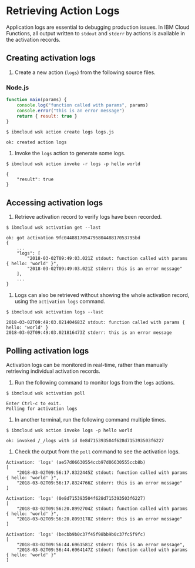 # Retrieving Action Logs

Application logs are essential to debugging production issues. In IBM Cloud Functions, all output written to `stdout` and `stderr` by actions is available in the activation records.

## Creating activation logs

1. Create a new action \(`logs`\) from the following source files.

### Node.js

```javascript
function main(params) {
    console.log("function called with params", params)
    console.error("this is an error message")
    return { result: true }
}
```

```text
$ ibmcloud wsk action create logs logs.js
```

```text
ok: created action logs
```

1. Invoke the `logs` action to generate some logs.

```text
$ ibmcloud wsk action invoke -r logs -p hello world
```

```text
{
    "result": true
}
```

## Accessing activation logs

1. Retrieve activation record to verify logs have been recorded.

```text
$ ibmcloud wsk activation get --last
```

```text
ok: got activation 9fc044881705479580448817053795bd
{    
    ...   
    "logs": [
        "2018-03-02T09:49:03.021Z stdout: function called with params { hello: 'world' }",
        "2018-03-02T09:49:03.021Z stderr: this is an error message"
    ],
    ...
}
```

1. Logs can also be retrieved without showing the whole activation record, using the `activation logs` command.

```text
$ ibmcloud wsk activation logs --last
```

```text
2018-03-02T09:49:03.021404683Z stdout: function called with params { hello: 'world' }
2018-03-02T09:49:03.021816473Z stderr: this is an error message
```

## Polling activation logs

Activation logs can be monitored in real-time, rather than manually retrieving individual activation records.

1. Run the following command to monitor logs from the `logs` actions.

```text
$ ibmcloud wsk activation poll
```

```text
Enter Ctrl-c to exit.
Polling for activation logs
```

1. In another terminal, run the following command multiple times.

```text
$ ibmcloud wsk action invoke logs -p hello world
```

```text
ok: invoked /_/logs with id 0e8d715393504f628d715393503f6227
```

1. Check the output from the `poll` command to see the activation logs.

```text
Activation: 'logs' (ae57d06630554ccb97d06630555ccb8b)
[
    "2018-03-02T09:56:17.8322445Z stdout: function called with params { hello: 'world' }",
    "2018-03-02T09:56:17.8324766Z stderr: this is an error message"
]

Activation: 'logs' (0e8d715393504f628d715393503f6227)
[
    "2018-03-02T09:56:20.8992704Z stdout: function called with params { hello: 'world' }",
    "2018-03-02T09:56:20.8993178Z stderr: this is an error message"
]

Activation: 'logs' (becbb9b0c37f45f98bb9b0c37fc5f9fc)
[
    "2018-03-02T09:56:44.6961581Z stderr: this is an error message",
    "2018-03-02T09:56:44.6964147Z stdout: function called with params { hello: 'world' }"
]
```

